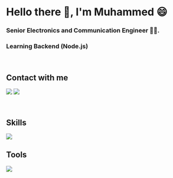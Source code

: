 # Hello there 👋, I'm Muhammed 😄
### Senior Electronics and Communication Engineer 👷‍♂️.
### Learning Backend (Node.js)
<br />

## Contact with me
<p align="left">
  <a href="https://www.linkedin.com/in/muhammedalii9/" target="blank"><img src="https://skillicons.dev/icons?i=linkedin" /></a>
  <a href="https://x.com/0xmuhammed9" target="blank"><img src="https://skillicons.dev/icons?i=twitter"></a>  
</p>
</br>

## Skills
<p align="left">
  <a href="https://skillicons.dev" target="blank">
    <img src="https://skillicons.dev/icons?i=git,c,html,css,js,cmake" />
  </a>
</p>

## Tools
<p align="left">
  <a href="https://skillicons.dev"target="blank">
    <img src="https://skillicons.dev/icons?i=notion,github,obsidian,eclipse,arduino,figma,matlab,vscode"
  </a>
</p>


